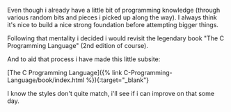 Even though i already have a little bit of programming knowledge (through various random bits and pieces i picked up along the way). I always think it's nice to build a nice strong foundation before attempting bigger things.

Following that mentality i decided i would revisit the legendary book "The C Programming Language" (2nd edition of course).

And to aid that process i have made this little subsite:

[The C Programming Language]({% link C-Programming-Language/book/index.html %}){:target="_blank"}

I know the styles don't quite match, i'll see if i can improve on that some day.